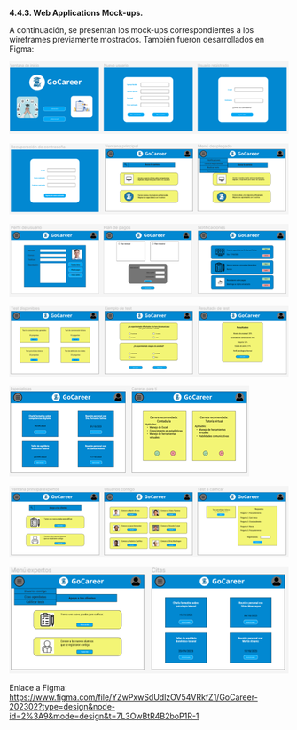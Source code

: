 **4.4.3. Web Applications Mock-ups.**

A continuación, se presentan los mock-ups correspondientes a los wireframes previamente mostrados. También fueron desarrollados en Figma:

![mock1](images\mock1.png)

![mock2](images\mock2.png)

![mock3](images\mock3.png)

![mock4](images\mock4.png)

![mock5](images\mock5.png)

![mock6](images\mock6.png)

![mock7](images\mock7.png)

Enlace a Figma: <https://www.figma.com/file/YZwPxwSdUdlzOV54VRkfZ1/GoCareer-202302?type=design&node-id=2%3A9&mode=design&t=7L3OwBtR4B2boP1R-1>
